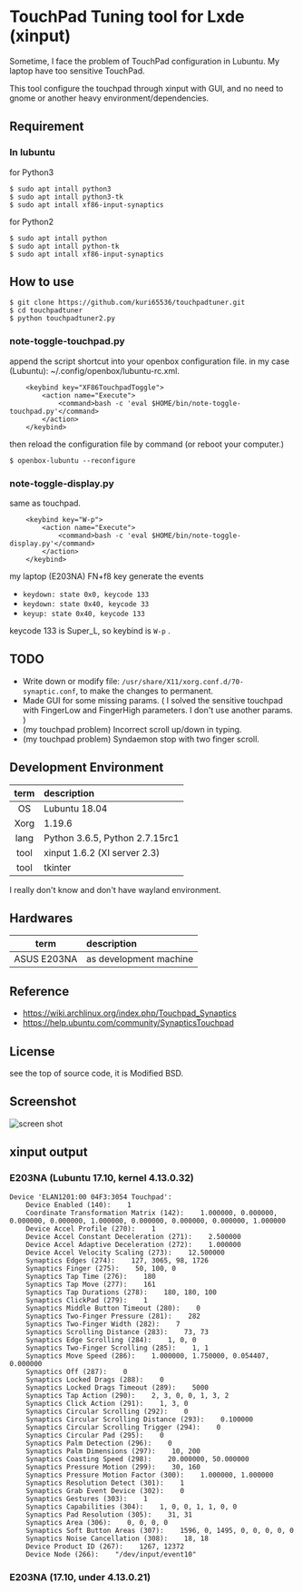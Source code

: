 TouchPad Tuning tool for Lxde (xinput)
===============================================================================
Sometime, I face the problem of TouchPad configuration in Lubuntu.
My laptop have too sensitive TouchPad.

This tool configure the touchpad through xinput with GUI,
and no need to gnome or another heavy environment/dependencies.


Requirement
-----------------------------------------
### In lubuntu

for Python3

```
$ sudo apt intall python3
$ sudo apt intall python3-tk
$ sudo apt intall xf86-input-synaptics
```

for Python2

```
$ sudo apt intall python
$ sudo apt intall python-tk
$ sudo apt intall xf86-input-synaptics
```


How to use
-----------------------------------------
```
$ git clone https://github.com/kuri65536/touchpadtuner.git
$ cd touchpadtuner
$ python touchpadtuner2.py
```

### note-toggle-touchpad.py
append the script shortcut into your openbox configuration file.
in my case (Lubuntu): ~/.config/openbox/lubuntu-rc.xml.

```
    <keybind key="XF86TouchpadToggle">
        <action name="Execute">
            <command>bash -c 'eval $HOME/bin/note-toggle-touchpad.py'</command>
        </action>
    </keybind>
```

then reload the configuration file by command (or reboot your computer.)

```
$ openbox-lubuntu --reconfigure
```

### note-toggle-display.py
same as touchpad.

```
    <keybind key="W-p">
        <action name="Execute">
            <command>bash -c 'eval $HOME/bin/note-toggle-display.py'</command>
        </action>
    </keybind>
```

my laptop (E203NA) FN+f8 key generate the events

- `keydown: state 0x0, keycode 133`
- `keydown: state 0x40, keycode 33`
- `keyup: state 0x40, keycode 133`

keycode 133 is Super_L, so keybind is `W-p` .


TODO
-----------------------------------------
- Write down or modify file: `/usr/share/X11/xorg.conf.d/70-synaptic.conf`,
    to make the changes to permanent.
- Made GUI for some missing params. (
    I solved the sensitive touchpad with FingerLow and FingerHigh parameters.
    I don't use another params.
    )
- (my touchpad problem) Incorrect scroll up/down in typing.
- (my touchpad problem) Syndaemon stop with two finger scroll.


Development Environment
-----------------------------------------

| term | description   |
|:----:|:--------------|
| OS   | Lubuntu 18.04 |
| Xorg | 1.19.6        |
| lang | Python 3.6.5, Python 2.7.15rc1  |
| tool | xinput 1.6.2 (XI server 2.3) |
| tool | tkinter       |

I really don't know and don't have wayland environment.


Hardwares
-----------------------------------------

| term        | description   |
|:-----------:|:--------------|
| ASUS E203NA | as development machine |


Reference
-----------------------------------------
- https://wiki.archlinux.org/index.php/Touchpad_Synaptics
- https://help.ubuntu.com/community/SynapticsTouchpad


License
-----------------------------------------
see the top of source code, it is Modified BSD.


Screenshot
-----------------------------------------
![screen shot](https://github.com/kuri65536/touchpadtuner/blob/document-resources/screenshot-1.png)


xinput output
-----------------------------------------
### E203NA (Lubuntu 17.10, kernel 4.13.0.32)
<!-- {{{2 -->

```
Device 'ELAN1201:00 04F3:3054 Touchpad':
    Device Enabled (140):    1
    Coordinate Transformation Matrix (142):    1.000000, 0.000000, 0.000000, 0.000000, 1.000000, 0.000000, 0.000000, 0.000000, 1.000000
    Device Accel Profile (270):    1
    Device Accel Constant Deceleration (271):    2.500000
    Device Accel Adaptive Deceleration (272):    1.000000
    Device Accel Velocity Scaling (273):    12.500000
    Synaptics Edges (274):    127, 3065, 98, 1726
    Synaptics Finger (275):    50, 100, 0
    Synaptics Tap Time (276):    180
    Synaptics Tap Move (277):    161
    Synaptics Tap Durations (278):    180, 180, 100
    Synaptics ClickPad (279):    1
    Synaptics Middle Button Timeout (280):    0
    Synaptics Two-Finger Pressure (281):    282
    Synaptics Two-Finger Width (282):    7
    Synaptics Scrolling Distance (283):    73, 73
    Synaptics Edge Scrolling (284):    1, 0, 0
    Synaptics Two-Finger Scrolling (285):    1, 1
    Synaptics Move Speed (286):    1.000000, 1.750000, 0.054407, 0.000000
    Synaptics Off (287):    0
    Synaptics Locked Drags (288):    0
    Synaptics Locked Drags Timeout (289):    5000
    Synaptics Tap Action (290):    2, 3, 0, 0, 1, 3, 2
    Synaptics Click Action (291):    1, 3, 0
    Synaptics Circular Scrolling (292):    0
    Synaptics Circular Scrolling Distance (293):    0.100000
    Synaptics Circular Scrolling Trigger (294):    0
    Synaptics Circular Pad (295):    0
    Synaptics Palm Detection (296):    0
    Synaptics Palm Dimensions (297):    10, 200
    Synaptics Coasting Speed (298):    20.000000, 50.000000
    Synaptics Pressure Motion (299):    30, 160
    Synaptics Pressure Motion Factor (300):    1.000000, 1.000000
    Synaptics Resolution Detect (301):    1
    Synaptics Grab Event Device (302):    0
    Synaptics Gestures (303):    1
    Synaptics Capabilities (304):    1, 0, 0, 1, 1, 0, 0
    Synaptics Pad Resolution (305):    31, 31
    Synaptics Area (306):    0, 0, 0, 0
    Synaptics Soft Button Areas (307):    1596, 0, 1495, 0, 0, 0, 0, 0
    Synaptics Noise Cancellation (308):    18, 18
    Device Product ID (267):    1267, 12372
    Device Node (266):    "/dev/input/event10"
```

<!-- }}} -->

### E203NA (17.10, under 4.13.0.21) <!-- {{{2 -->


<!--
vi: ft=markdown:et:fdm=marker
-->
